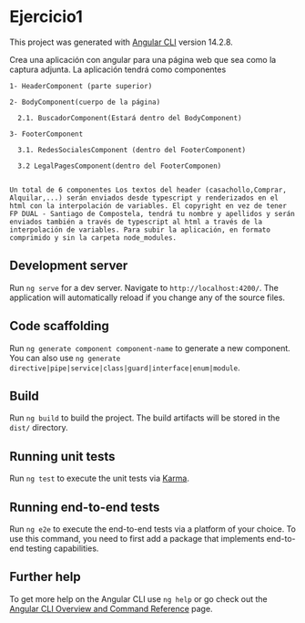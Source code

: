 # Ejercicio1

This project was generated with [Angular CLI](https://github.com/angular/angular-cli) version 14.2.8.

  Crea una aplicación con angular para una página web que sea como la captura adjunta. La aplicación tendrá como componentes 

    1- HeaderComponent (parte superior)

    2- BodyComponent(cuerpo de la página) 

      2.1. BuscadorComponent(Estará dentro del BodyComponent)

    3- FooterComponent 

      3.1. RedesSocialesComponent (dentro del FooterComponent)

      3.2 LegalPagesComponent(dentro del FooterComponen)


    Un total de 6 componentes Los textos del header (casachollo,Comprar, Alquilar,...) serán enviados desde typescript y renderizados en el html con la interpolación de variables. El copyright en vez de tener FP DUAL - Santiago de Compostela, tendrá tu nombre y apellidos y serán enviados también a través de typescript al html a través de la interpolación de variables. Para subir la aplicación, en formato comprimido y sin la carpeta node_modules.

## Development server

Run `ng serve` for a dev server. Navigate to `http://localhost:4200/`. The application will automatically reload if you change any of the source files.

## Code scaffolding

Run `ng generate component component-name` to generate a new component. You can also use `ng generate directive|pipe|service|class|guard|interface|enum|module`.

## Build

Run `ng build` to build the project. The build artifacts will be stored in the `dist/` directory.

## Running unit tests

Run `ng test` to execute the unit tests via [Karma](https://karma-runner.github.io).

## Running end-to-end tests

Run `ng e2e` to execute the end-to-end tests via a platform of your choice. To use this command, you need to first add a package that implements end-to-end testing capabilities.

## Further help

To get more help on the Angular CLI use `ng help` or go check out the [Angular CLI Overview and Command Reference](https://angular.io/cli) page.
